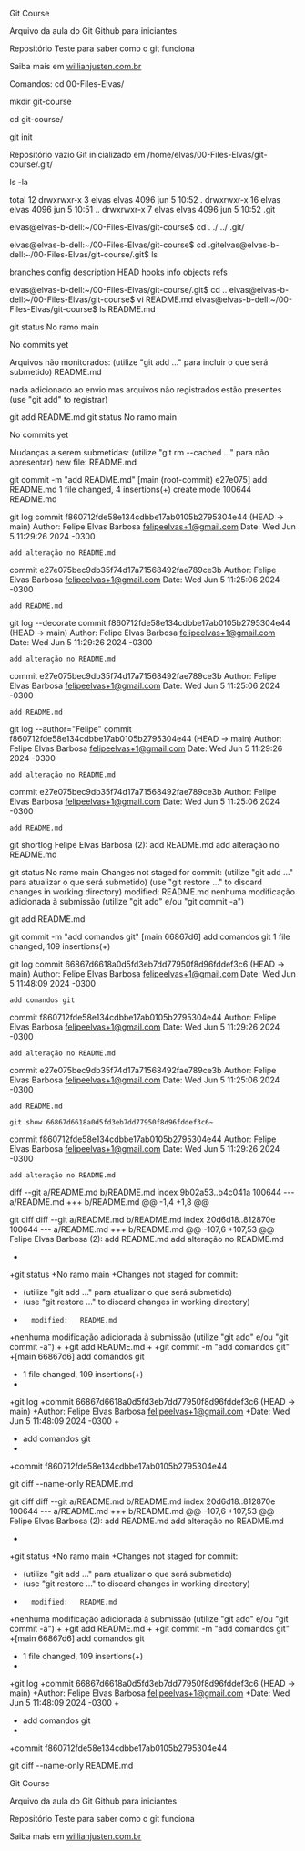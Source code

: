 Git Course

Arquivo da aula do Git Github para iniciantes

Repositório Teste para saber como o git funciona

Saiba mais em [willianjusten.com.br](http://wllianjustencom.br)

Comandos:
cd 00-Files-Elvas/

mkdir git-course

cd git-course/

git init

Repositório vazio Git inicializado em /home/elvas/00-Files-Elvas/git-course/.git/

ls -la

total 12
drwxrwxr-x  3 elvas elvas 4096 jun  5 10:52 .
drwxrwxr-x 16 elvas elvas 4096 jun  5 10:51 ..
drwxrwxr-x  7 elvas elvas 4096 jun  5 10:52 .git

elvas@elvas-b-dell:~/00-Files-Elvas/git-course$ cd .
./    ../   .git/ 

elvas@elvas-b-dell:~/00-Files-Elvas/git-course$ cd .gitelvas@elvas-b-dell:~/00-Files-Elvas/git-course/.git$ ls

branches  config  description  HEAD  hooks  info  objects  refs

elvas@elvas-b-dell:~/00-Files-Elvas/git-course/.git$ cd ..
elvas@elvas-b-dell:~/00-Files-Elvas/git-course$ vi README.md
elvas@elvas-b-dell:~/00-Files-Elvas/git-course$ ls
README.md

git status
No ramo main

No commits yet

Arquivos não monitorados:
  (utilize "git add <arquivo>..." para incluir o que será submetido)
	README.md

nada adicionado ao envio mas arquivos não registrados estão presentes (use "git add" to registrar)

git add README.md 
git status
No ramo main

No commits yet

Mudanças a serem submetidas:
  (utilize "git rm --cached <arquivo>..." para não apresentar)
	new file:   README.md


 git commit -m "add README.md"
[main (root-commit) e27e075] add README.md
 1 file changed, 4 insertions(+)
 create mode 100644 README.md

git log
commit f860712fde58e134cdbbe17ab0105b2795304e44 (HEAD -> main)
Author: Felipe Elvas Barbosa <felipeelvas+1@gmail.com>
Date:   Wed Jun 5 11:29:26 2024 -0300

    add alteração no README.md

commit e27e075bec9db35f74d17a71568492fae789ce3b
Author: Felipe Elvas Barbosa <felipeelvas+1@gmail.com>
Date:   Wed Jun 5 11:25:06 2024 -0300

    add README.md

git log --decorate
commit f860712fde58e134cdbbe17ab0105b2795304e44 (HEAD -> main)
Author: Felipe Elvas Barbosa <felipeelvas+1@gmail.com>
Date:   Wed Jun 5 11:29:26 2024 -0300

    add alteração no README.md

commit e27e075bec9db35f74d17a71568492fae789ce3b
Author: Felipe Elvas Barbosa <felipeelvas+1@gmail.com>
Date:   Wed Jun 5 11:25:06 2024 -0300

    add README.md

git log --author="Felipe"
commit f860712fde58e134cdbbe17ab0105b2795304e44 (HEAD -> main)
Author: Felipe Elvas Barbosa <felipeelvas+1@gmail.com>
Date:   Wed Jun 5 11:29:26 2024 -0300

    add alteração no README.md

commit e27e075bec9db35f74d17a71568492fae789ce3b
Author: Felipe Elvas Barbosa <felipeelvas+1@gmail.com>
Date:   Wed Jun 5 11:25:06 2024 -0300

    add README.md

 git shortlog
Felipe Elvas Barbosa (2):
      add README.md
      add alteração no README.md


git status
No ramo main
Changes not staged for commit:
  (utilize "git add <arquivo>..." para atualizar o que será submetido)
  (use "git restore <file>..." to discard changes in working directory)
	modified:   README.md
nenhuma modificação adicionada à submissão (utilize "git add" e/ou "git commit -a")

git add README.md

git commit -m "add comandos git"
[main 66867d6] add comandos git
 1 file changed, 109 insertions(+)

git log
commit 66867d6618a0d5fd3eb7dd77950f8d96fddef3c6 (HEAD -> main)
Author: Felipe Elvas Barbosa <felipeelvas+1@gmail.com>
Date:   Wed Jun 5 11:48:09 2024 -0300

    add comandos git

commit f860712fde58e134cdbbe17ab0105b2795304e44
Author: Felipe Elvas Barbosa <felipeelvas+1@gmail.com>
Date:   Wed Jun 5 11:29:26 2024 -0300

    add alteração no README.md

commit e27e075bec9db35f74d17a71568492fae789ce3b
Author: Felipe Elvas Barbosa <felipeelvas+1@gmail.com>
Date:   Wed Jun 5 11:25:06 2024 -0300

    add README.md
    
    git show 66867d6618a0d5fd3eb7dd77950f8d96fddef3c6~
commit f860712fde58e134cdbbe17ab0105b2795304e44
Author: Felipe Elvas Barbosa <felipeelvas+1@gmail.com>
Date:   Wed Jun 5 11:29:26 2024 -0300

    add alteração no README.md

diff --git a/README.md b/README.md
index 9b02a53..b4c041a 100644
--- a/README.md
+++ b/README.md
@@ -1,4 +1,8 @@


git diff
diff --git a/README.md b/README.md
index 20d6d18..812870e 100644
--- a/README.md
+++ b/README.md
@@ -107,6 +107,53 @@ Felipe Elvas Barbosa (2):
       add README.md
       add alteração no README.md
 
+
+git status
+No ramo main
+Changes not staged for commit:
+  (utilize "git add <arquivo>..." para atualizar o que será submetido)
+  (use "git restore <file>..." to discard changes in working directory)
+       modified:   README.md
+nenhuma modificação adicionada à submissão (utilize "git add" e/ou "git commit -a")
+
+git add README.md
+
+git commit -m "add comandos git"
+[main 66867d6] add comandos git
+ 1 file changed, 109 insertions(+)
+
+git log
+commit 66867d6618a0d5fd3eb7dd77950f8d96fddef3c6 (HEAD -> main)
+Author: Felipe Elvas Barbosa <felipeelvas+1@gmail.com>
+Date:   Wed Jun 5 11:48:09 2024 -0300
+
+    add comandos git
+
+commit f860712fde58e134cdbbe17ab0105b2795304e44

git diff --name-only
README.md



git diff
diff --git a/README.md b/README.md
index 20d6d18..812870e 100644
--- a/README.md
+++ b/README.md
@@ -107,6 +107,53 @@ Felipe Elvas Barbosa (2):
       add README.md
       add alteração no README.md
 
+
+git status
+No ramo main
+Changes not staged for commit:
+  (utilize "git add <arquivo>..." para atualizar o que será submetido)
+  (use "git restore <file>..." to discard changes in working directory)
+       modified:   README.md
+nenhuma modificação adicionada à submissão (utilize "git add" e/ou "git commit -a")
+
+git add README.md
+
+git commit -m "add comandos git"
+[main 66867d6] add comandos git
+ 1 file changed, 109 insertions(+)
+
+git log
+commit 66867d6618a0d5fd3eb7dd77950f8d96fddef3c6 (HEAD -> main)
+Author: Felipe Elvas Barbosa <felipeelvas+1@gmail.com>
+Date:   Wed Jun 5 11:48:09 2024 -0300
+
+    add comandos git
+
+commit f860712fde58e134cdbbe17ab0105b2795304e44

git diff --name-only
README.md




Git Course

Arquivo da aula do Git Github para iniciantes

Repositório Teste para saber como o git funciona

Saiba mais em [willianjusten.com.br](http://wllianjustencom.br)

